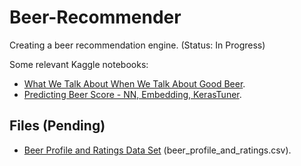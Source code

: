 # Beer-Recommender

Creating a beer recommendation engine. (Status: In Progress)

Some relevant Kaggle notebooks: 
- [What We Talk About When We Talk About Good Beer](https://www.kaggle.com/ruthgn/what-we-talk-about-when-we-talk-about-good-beer).
- [Predicting Beer Score - NN, Embedding, KerasTuner](https://www.kaggle.com/ruthgn/beer-score-prediction-nn-embedding-kerastuner/edit).


Files (Pending)
-----
* [Beer Profile and Ratings Data Set](https://www.kaggle.com/ruthgn/beer-profile-and-ratings-data-set) (beer_profile_and_ratings.csv).
